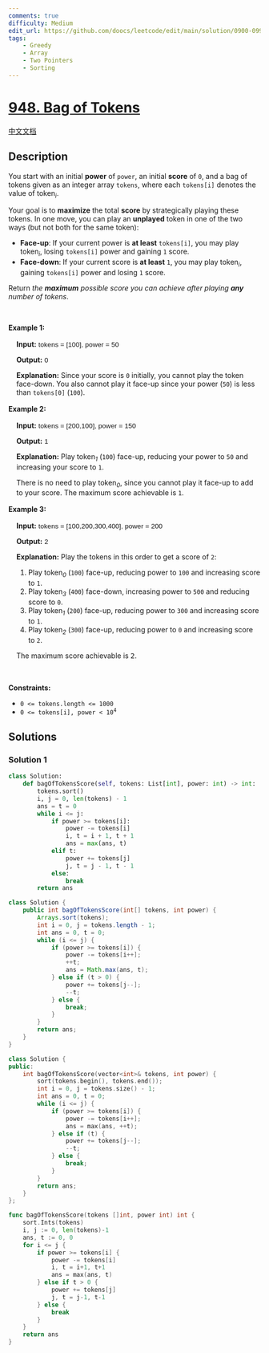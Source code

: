```yaml
---
comments: true
difficulty: Medium
edit_url: https://github.com/doocs/leetcode/edit/main/solution/0900-0999/0948.Bag%20of%20Tokens/README_EN.md
tags:
    - Greedy
    - Array
    - Two Pointers
    - Sorting
---
```


<!-- problem:start -->

# [948. Bag of Tokens](https://leetcode.com/problems/bag-of-tokens)

[中文文档](/solution/0900-0999/0948.Bag%20of%20Tokens/README.md)

## Description

<p>You start with an initial <strong>power</strong> of <code>power</code>, an initial <strong>score</strong> of <code>0</code>, and a bag of tokens given as an integer array <code>tokens</code>, where each&nbsp;<code>tokens[i]</code> denotes the value of token<em><sub>i</sub></em>.</p>

<p>Your goal is to <strong>maximize</strong> the total <strong>score</strong> by strategically playing these tokens. In one move, you can play an <strong>unplayed</strong> token in one of the two ways (but not both for the same token):</p>

<ul>
	<li><strong>Face-up</strong>: If your current power is <strong>at least</strong> <code>tokens[i]</code>, you may play token<em><sub>i</sub></em>, losing <code>tokens[i]</code> power and gaining <code>1</code> score.</li>
	<li><strong>Face-down</strong>: If your current score is <strong>at least</strong> <code>1</code>, you may play token<em><sub>i</sub></em>, gaining <code>tokens[i]</code> power and losing <code>1</code> score.</li>
</ul>

<p>Return <em>the <strong>maximum</strong> possible score you can achieve after playing <strong>any</strong> number of tokens</em>.</p>

<p>&nbsp;</p>
<p><strong class="example">Example 1:</strong></p>

<div class="example-block" style="
    border-color: var(--border-tertiary);
    border-left-width: 2px;
    color: var(--text-secondary);
    font-size: .875rem;
    margin-bottom: 1rem;
    margin-top: 1rem;
    overflow: visible;
    padding-left: 1rem;
">
<p><strong>Input:</strong> <span class="example-io" style="
    font-family: Menlo,sans-serif;
    font-size: 0.85rem;
">tokens = [100], power = 50</span></p>

<p><strong>Output:</strong> <span class="example-io" style="
    font-family: Menlo,sans-serif;
    font-size: 0.85rem;
">0</span></p>

<p><strong>Explanation</strong><strong>:</strong> Since your score is <code>0</code> initially, you cannot play the token face-down. You also cannot play it face-up since your power (<code>50</code>) is less than <code>tokens[0]</code>&nbsp;(<code>100</code>).</p>
</div>

<p><strong class="example">Example 2:</strong></p>

<div class="example-block" style="
    border-color: var(--border-tertiary);
    border-left-width: 2px;
    color: var(--text-secondary);
    font-size: .875rem;
    margin-bottom: 1rem;
    margin-top: 1rem;
    overflow: visible;
    padding-left: 1rem;
">
<p><strong>Input:</strong> <span class="example-io" style="
    font-family: Menlo,sans-serif;
    font-size: 0.85rem;
">tokens = [200,100], power = 150</span></p>

<p><strong>Output:</strong> <span class="example-io" style="
    font-family: Menlo,sans-serif;
    font-size: 0.85rem;
">1</span></p>

<p><strong>Explanation:</strong> Play token<em><sub>1</sub></em> (<code>100</code>) face-up, reducing your power to&nbsp;<code>50</code> and increasing your score to&nbsp;<code>1</code>.</p>

<p>There is no need to play token<em><sub>0</sub></em>, since you cannot play it face-up to add to your score. The maximum score achievable is <code>1</code>.</p>
</div>

<p><strong class="example">Example 3:</strong></p>

<div class="example-block" style="
    border-color: var(--border-tertiary);
    border-left-width: 2px;
    color: var(--text-secondary);
    font-size: .875rem;
    margin-bottom: 1rem;
    margin-top: 1rem;
    overflow: visible;
    padding-left: 1rem;
">
<p><strong>Input:</strong> <span class="example-io" style="
    font-family: Menlo,sans-serif;
    font-size: 0.85rem;
">tokens = [100,200,300,400], power = 200</span></p>

<p><strong>Output:</strong> <span class="example-io" style="
    font-family: Menlo,sans-serif;
    font-size: 0.85rem;
">2</span></p>

<p><strong>Explanation:</strong> Play the tokens in this order to get a score of <code>2</code>:</p>

<ol>
	<li>Play token<em><sub>0</sub></em> (<code>100</code>) face-up, reducing power to <code>100</code> and increasing score to <code>1</code>.</li>
	<li>Play token<em><sub>3</sub></em> (<code>400</code>) face-down, increasing power to <code>500</code> and reducing score to <code>0</code>.</li>
	<li>Play token<em><sub>1</sub></em> (<code>200</code>) face-up, reducing power to <code>300</code> and increasing score to <code>1</code>.</li>
	<li>Play token<em><sub>2</sub></em> (<code>300</code>) face-up, reducing power to <code>0</code> and increasing score to <code>2</code>.</li>
</ol>

<p><span style="color: var(--text-secondary); font-size: 0.875rem;">The maximum score achievable is </span><code style="color: var(--text-secondary); font-size: 0.875rem;">2</code><span style="color: var(--text-secondary); font-size: 0.875rem;">.</span></p>
</div>

<p>&nbsp;</p>
<p><strong>Constraints:</strong></p>

<ul>
	<li><code>0 &lt;= tokens.length &lt;= 1000</code></li>
	<li><code>0 &lt;= tokens[i], power &lt; 10<sup>4</sup></code></li>
</ul>

## Solutions

<!-- solution:start -->

### Solution 1

<!-- tabs:start -->

```python
class Solution:
    def bagOfTokensScore(self, tokens: List[int], power: int) -> int:
        tokens.sort()
        i, j = 0, len(tokens) - 1
        ans = t = 0
        while i <= j:
            if power >= tokens[i]:
                power -= tokens[i]
                i, t = i + 1, t + 1
                ans = max(ans, t)
            elif t:
                power += tokens[j]
                j, t = j - 1, t - 1
            else:
                break
        return ans
```

```java
class Solution {
    public int bagOfTokensScore(int[] tokens, int power) {
        Arrays.sort(tokens);
        int i = 0, j = tokens.length - 1;
        int ans = 0, t = 0;
        while (i <= j) {
            if (power >= tokens[i]) {
                power -= tokens[i++];
                ++t;
                ans = Math.max(ans, t);
            } else if (t > 0) {
                power += tokens[j--];
                --t;
            } else {
                break;
            }
        }
        return ans;
    }
}
```

```cpp
class Solution {
public:
    int bagOfTokensScore(vector<int>& tokens, int power) {
        sort(tokens.begin(), tokens.end());
        int i = 0, j = tokens.size() - 1;
        int ans = 0, t = 0;
        while (i <= j) {
            if (power >= tokens[i]) {
                power -= tokens[i++];
                ans = max(ans, ++t);
            } else if (t) {
                power += tokens[j--];
                --t;
            } else {
                break;
            }
        }
        return ans;
    }
};
```

```go
func bagOfTokensScore(tokens []int, power int) int {
	sort.Ints(tokens)
	i, j := 0, len(tokens)-1
	ans, t := 0, 0
	for i <= j {
		if power >= tokens[i] {
			power -= tokens[i]
			i, t = i+1, t+1
			ans = max(ans, t)
		} else if t > 0 {
			power += tokens[j]
			j, t = j-1, t-1
		} else {
			break
		}
	}
	return ans
}
```

<!-- tabs:end -->

<!-- solution:end -->

<!-- problem:end -->
